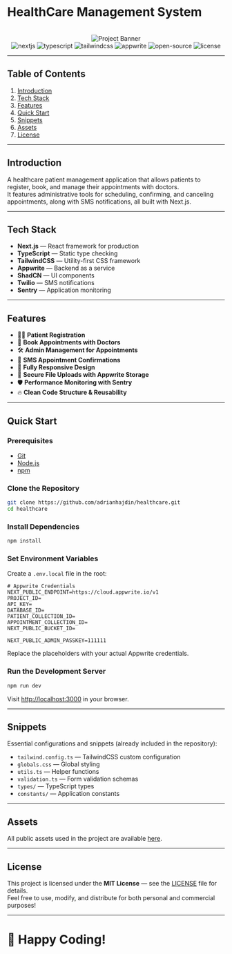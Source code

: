 # HealthCare Management System

<div align="center"> 
  <br /> 
  <img src="https://github.com/adrianhajdin/healthcare/assets/151519281/a7dd73b6-93de-484d-84e0-e7f4e299167b" alt="Project Banner" />
  <br />  
  <div> 
    <img src="https://img.shields.io/badge/Next.js-000000?style=for-the-badge&logo=nextdotjs&logoColor=white" alt="nextjs" /> 
    <img src="https://img.shields.io/badge/TypeScript-3178C6?style=for-the-badge&logo=typescript&logoColor=white" alt="typescript" /> 
    <img src="https://img.shields.io/badge/Tailwind_CSS-06B6D4?style=for-the-badge&logo=tailwindcss&logoColor=white" alt="tailwindcss" /> 
    <img src="https://img.shields.io/badge/Appwrite-FD366E?style=for-the-badge&logo=appwrite&logoColor=white" alt="appwrite" /> 
    <img src="https://img.shields.io/badge/Open%20Source-✔️-brightgreen?style=for-the-badge" alt="open-source" />
    <img src="https://img.shields.io/badge/License-MIT-yellow.svg?style=for-the-badge" alt="license" />
  </div> 
</div> 

---

## Table of Contents

1. [Introduction](#introduction)  
2. [Tech Stack](#tech-stack)  
3. [Features](#features)  
4. [Quick Start](#quick-start)  
5. [Snippets](#snippets)  
6. [Assets](#assets)  
7. [License](#license)

---

## Introduction

A healthcare patient management application that allows patients to register, book, and manage their appointments with doctors.  
It features administrative tools for scheduling, confirming, and canceling appointments, along with SMS notifications, all built with Next.js.



---

## Tech Stack

- **Next.js** — React framework for production
- **TypeScript** — Static type checking
- **TailwindCSS** — Utility-first CSS framework
- **Appwrite** — Backend as a service
- **ShadCN** — UI components
- **Twilio** — SMS notifications
- **Sentry** — Application monitoring

---

## Features

- 🧑‍⚕️ **Patient Registration**  
- 📅 **Book Appointments with Doctors**  
- 🛠️ **Admin Management for Appointments**  
- 📩 **SMS Appointment Confirmations**  
- 📱 **Fully Responsive Design**  
- 📂 **Secure File Uploads with Appwrite Storage**  
- 🛡️ **Performance Monitoring with Sentry**  
- 🔥 **Clean Code Structure & Reusability**  

---

## Quick Start

### Prerequisites

- [Git](https://git-scm.com/)
- [Node.js](https://nodejs.org/en)
- [npm](https://www.npmjs.com/)

### Clone the Repository

```bash
git clone https://github.com/adrianhajdin/healthcare.git
cd healthcare
```

### Install Dependencies

```bash
npm install
```

### Set Environment Variables

Create a `.env.local` file in the root:

```env
# Appwrite Credentials
NEXT_PUBLIC_ENDPOINT=https://cloud.appwrite.io/v1
PROJECT_ID=
API_KEY=
DATABASE_ID=
PATIENT_COLLECTION_ID=
APPOINTMENT_COLLECTION_ID=
NEXT_PUBLIC_BUCKET_ID=

NEXT_PUBLIC_ADMIN_PASSKEY=111111
```

Replace the placeholders with your actual Appwrite credentials.

### Run the Development Server

```bash
npm run dev
```

Visit [http://localhost:3000](http://localhost:3000) in your browser.

---

## Snippets

Essential configurations and snippets (already included in the repository):

- `tailwind.config.ts` — TailwindCSS custom configuration
- `globals.css` — Global styling
- `utils.ts` — Helper functions
- `validation.ts` — Form validation schemas
- `types/` — TypeScript types
- `constants/` — Application constants

---

## Assets

All public assets used in the project are available [here](https://drive.google.com/file/d/1yGvWFeSaH1-_aiQ1gejT23lqz5979RKB/view?usp=sharing).

---

## License

This project is licensed under the **MIT License** — see the [LICENSE](LICENSE) file for details.  
Feel free to use, modify, and distribute for both personal and commercial purposes!

---

# 🚀 Happy Coding!


